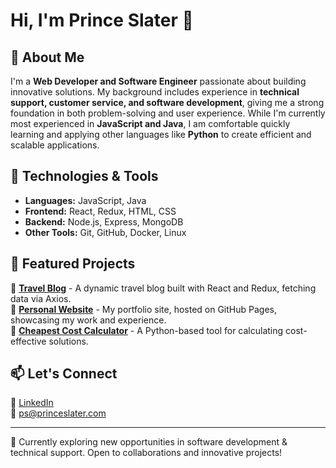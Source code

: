 # Hi, I'm Prince Slater 👋  

## 🚀 About Me  
I'm a **Web Developer and Software Engineer** passionate about building innovative solutions. My background includes experience in **technical support, customer service, and software development**, giving me a strong foundation in both problem-solving and user experience. While I'm currently most experienced in **JavaScript and Java**, I am comfortable quickly learning and applying other languages like **Python** to create efficient and scalable applications.

## 🔧 Technologies & Tools  
- **Languages:** JavaScript, Java 
- **Frontend:** React, Redux, HTML, CSS  
- **Backend:** Node.js, Express, MongoDB  
- **Other Tools:** Git, GitHub, Docker, Linux  

## 📌 Featured Projects  
🔹 **[Travel Blog](https://github.com/everythinginmoderation2/travel-blog)** - A dynamic travel blog built with React and Redux, fetching data via Axios.  
🔹 **[Personal Website](https://github.com/everythinginmoderation2/personal-website)** - My portfolio site, hosted on GitHub Pages, showcasing my work and experience.  
🔹 **[Cheapest Cost Calculator](https://github.com/everythinginmoderation2/cheapest-cost-calculator)** - A Python-based tool for calculating cost-effective solutions.  

## 📫 Let's Connect  
🔗 [LinkedIn](https://www.linkedin.com/in/princeslater/)  
📧 ps@princeslater.com  

---

🌱 Currently exploring new opportunities in software development & technical support. Open to collaborations and innovative projects!
